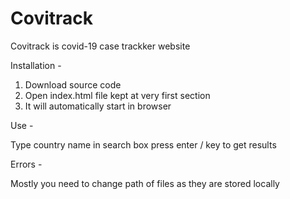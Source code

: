 # Covitrack

Covitrack is covid-19 case trackker website 

Installation - 

1) Download source code 
2) Open index.html file kept at very first section 
3) It will automatically start in browser 


Use - 

Type country name in search box press enter / key to get  results 

Errors - 

Mostly you need to change path of files as they are stored locally 
